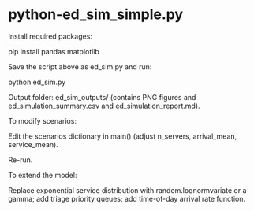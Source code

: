 # python-ed_sim_simple.py

Install required packages:

pip install pandas matplotlib

Save the script above as ed_sim.py and run:

python ed_sim.py

Output folder: ed_sim_outputs/ (contains PNG figures and ed_simulation_summary.csv and ed_simulation_report.md).

To modify scenarios:

Edit the scenarios dictionary in main() (adjust n_servers, arrival_mean, service_mean).

Re-run.

To extend the model:

Replace exponential service distribution with random.lognormvariate or a gamma; add triage priority queues; add time-of-day arrival rate function.
